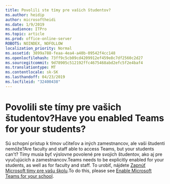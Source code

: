 ```yaml
---
title: Povolili ste tímy pre vašich študentov?
ms.author: heidip
author: microsoftheidi
ms.date: 1/9/2019
ms.audience: ITPro
ms.topic: article
ms.prod: office-online-server
ROBOTS: NOINDEX, NOFOLLOW
localization_priority: Normal
ms.assetid: 3899a788-feaa-4ea4-a40b-09542f4cc148
ms.openlocfilehash: 73ff9c5cb09cd4209912ef459e8c7df2560c2d27
ms.sourcegitcommit: 9d78905c512192ffc4675468abd2efc5f2e4baf4
ms.translationtype: MT
ms.contentlocale: sk-SK
ms.lasthandoff: 04/23/2019
ms.locfileid: "32400438"
---
```

# <a name="have-you-enabled-teams-for-your-students"></a><span data-ttu-id="0a521-102">Povolili ste tímy pre vašich študentov?</span><span class="sxs-lookup"><span data-stu-id="0a521-102">Have you enabled Teams for your students?</span></span>


<span data-ttu-id="0a521-103">Sú schopní prístup k tímov učiteľov a iných zamestnancov, ale vaši študenti nemôže?</span><span class="sxs-lookup"><span data-stu-id="0a521-103">Are faculty and staff able to access Teams, but your students can't?</span></span> <span data-ttu-id="0a521-104">Tímy musia byť výslovne povolené pre svojich študentov, ako aj pre vyučujúcich a zamestnancov.</span><span class="sxs-lookup"><span data-stu-id="0a521-104">Teams needs to be explicitly enabled for your students, as well as for faculty and staff.</span></span> <span data-ttu-id="0a521-105">To urobiť, nájdete [Zapnúť Microsoft tímy pre vašu školu](https://docs.microsoft.com/education/get-started/enable-microsoft-teams).</span><span class="sxs-lookup"><span data-stu-id="0a521-105">To do this, please see [Enable Microsoft Teams for your school](https://docs.microsoft.com/education/get-started/enable-microsoft-teams).</span></span>
  

